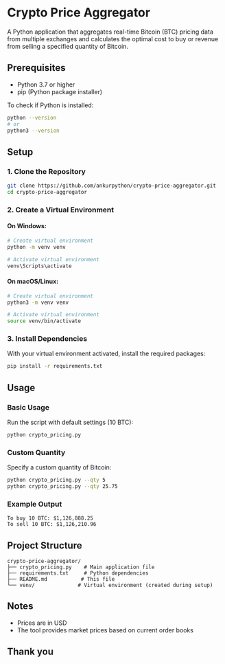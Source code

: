 # Crypto Price Aggregator

A Python application that aggregates real-time Bitcoin (BTC) pricing data from multiple exchanges and calculates the optimal cost to buy or revenue from selling a specified quantity of Bitcoin.

## Prerequisites

- Python 3.7 or higher
- pip (Python package installer)

To check if Python is installed:
```bash
python --version
# or
python3 --version
```

## Setup

### 1. Clone the Repository
```bash
git clone https://github.com/ankurpython/crypto-price-aggregator.git
cd crypto-price-aggregator
```

### 2. Create a Virtual Environment

#### On Windows:
```bash
# Create virtual environment
python -m venv venv

# Activate virtual environment
venv\Scripts\activate
```

#### On macOS/Linux:
```bash
# Create virtual environment
python3 -m venv venv

# Activate virtual environment
source venv/bin/activate
```

### 3. Install Dependencies
With your virtual environment activated, install the required packages:

```bash
pip install -r requirements.txt
```

## Usage

### Basic Usage
Run the script with default settings (10 BTC):
```bash
python crypto_pricing.py
```

### Custom Quantity
Specify a custom quantity of Bitcoin:
```bash
python crypto_pricing.py --qty 5
python crypto_pricing.py --qty 25.75
```

### Example Output
```
To buy 10 BTC: $1,126,888.25
To sell 10 BTC: $1,126,210.96
```


## Project Structure
```
crypto-price-aggregator/
├── crypto_pricing.py    # Main application file
├── requirements.txt     # Python dependencies
├── README.md           # This file
└── venv/              # Virtual environment (created during setup)
```

## Notes

- Prices are in USD
- The tool provides market prices based on current order books

## Thank you
